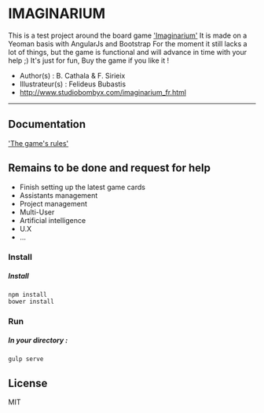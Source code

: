 IMAGINARIUM
=========

This is a test project around the board game ['Imaginarium'](http://www.studiobombyx.com/imaginarium_fr.html)
It is made on a Yeoman basis with AngularJs and Bootstrap
For the moment it still lacks a lot of things, but the game is functional and will advance in time with your help ;)
It's just for fun, Buy the game if you like it !


 - Author(s) : B. Cathala & F. Sirieix
 - Illustrateur(s) : Felideus Bubastis
 - http://www.studiobombyx.com/imaginarium_fr.html




--------------------


Documentation
--------------------
['The game's rules'](http://www.studiobombyx.com/espacepro/imaginarium/IMAGINARIUM_Rulebook_FR_Presse.pdf)

Remains to be done and request for help
--------------------

* Finish setting up the latest game cards
* Assistants management
* Project management
* Multi-User
* Artificial intelligence
* U.X
* ...



### Install

##### Install 
```
npm install 
bower install
```

### Run

##### In your directory :
```
gulp serve
```

## License

MIT

